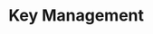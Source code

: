 # Key Management

[//]: # (As a user of the PHT, the Desktop App is required to perform certain processes in the User Interface.)

[//]: # (The desktop app allows you to sign a train and decrypt )

[//]: # (results using an existing key pair or with a generated pair in the Desktop App.)

[//]: # ()
[//]: # (The desktop app can be downloaded from the following [link]&#40;https://github.com/PHT-Medic/desktop-app/releases/latest&#41; for Mac,)

[//]: # (Linux and Windows on GitHub.)

[//]: # ()
[//]: # (### Generation)

[//]: # (The first thing you need from the Desktop APP is an *RSA-key-pair*. For this, follow these steps.)

[//]: # ()
[//]: # (1. Start the application.)

[//]: # (2. From the Homepage click on **Settings** on the left hand side.)

[//]: # ()
[//]: # ([![Offline Tool Start]&#40;/images/offline_tool_images/settings.png&#41;]&#40;/images/offline_tool_images/settings.png&#41;)

[//]: # (      )
[//]: # (3. Click on the **KeyPair**-button of the RSA box.)

[//]: # ()
[//]: # ([![Offline Tool KeyPairs]&#40;/images/offline_tool_images/encryption.png&#41;]&#40;/images/offline_tool_images/encryption.png&#41;)

[//]: # (      )
[//]: # ()
[//]: # (4. Specify the directory where the keys should be saved.)

[//]: # (5. Specify the filename of the private and the public key on the right side.)

[//]: # (6. Select a passphrase for your private key. &#40;If you press enter, an empty passphrase will be used&#41;)

[//]: # (7. Click on the **Generate**-button.)

[//]: # ()
[//]: # (### Load)

[//]: # (If you already have made a key-pair, you can load them into the Desktop APP. For this, follow these steps.)

[//]: # ()
[//]: # (1. Start the application.)

[//]: # (2. From the Homepage click on **Settings** on the left hand side.)

[//]: # (3. Click on the **KeyPair**-button of the RSA box.)

[//]: # (4. Specify the directory where the keys are saved.)

[//]: # (5. Specify the Passphrase for the key.)

[//]: # (6. Click on the **Load**-button.)

[//]: # ()
[//]: # (### Upload)

[//]: # (Log into the Central-UI with either the identity provider from your organization or an account that your realm)

[//]: # (admin set up. In the [admin guide]&#40;./../admin/identity-providers&#41;, you can find how the user management and)

[//]: # (configuration of identity providers is done.)

[//]: # (After signing in for the first time, you should register the public key you generated in the Desktop APP in the Central )

[//]: # (Services. In the **Home** section press **Settings** in the menu on the left-hand side and then press **Secrets**.)

[//]: # ()
[//]: # (You can define the public key)

[//]: # ()
[//]: # (- **type**: You can choose between an RSA-key and a Paillier-key. The Paillier-key is not needed in the base case.)

[//]: # (For more information, look at the  "[Train With  Homomorphic Encryption]&#40;./homomorphic-encryption&#41;" chapter.)

[//]: # (- **name**: The preferred name for this specific key.)

[//]: # ()
[//]: # (Furthermore, you do have two options for loading the key into the system:)

[//]: # ()
[//]: # (1. Load the key via the file path &#40;through the **Browse** option&#41;)

[//]: # (2. Copy and paste the whole key into the **Content**-section.)

[//]: # ()
[//]: # (On the right side, you will then find each already stored keys with specific name as list below the **Overview** and the)

[//]: # (search bar &#40;where you can filter for a specific key in the list&#41;.)

[//]: # ()
[//]: # ([![image]&#40;/images/ui_images/Register_Updating_public_key.png&#41;]&#40;/images/ui_images/Register_Updating_public_key.png&#41;)
